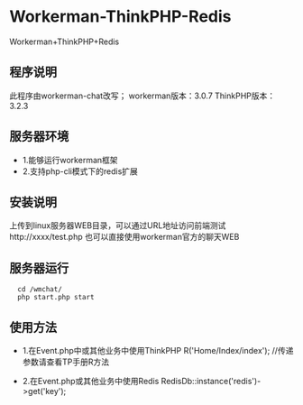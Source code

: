 # Workerman-ThinkPHP-Redis
Workerman+ThinkPHP+Redis

## 程序说明
此程序由workerman-chat改写；
workerman版本：3.0.7
ThinkPHP版本：3.2.3

## 服务器环境
* 1.能够运行workerman框架
* 2.支持php-cli模式下的redis扩展

## 安装说明

上传到linux服务器WEB目录，可以通过URL地址访问前端测试
http://xxxx/test.php
也可以直接使用workerman官方的聊天WEB

## 服务器运行

```shell
  cd /wmchat/
  php start.php start
```

## 使用方法
* 1.在Event.php中或其他业务中使用ThinkPHP
R('Home/Index/index'); //传递参数请查看TP手册R方法

* 2.在Event.php或其他业务中使用Redis
RedisDb::instance('redis')->get('key');
